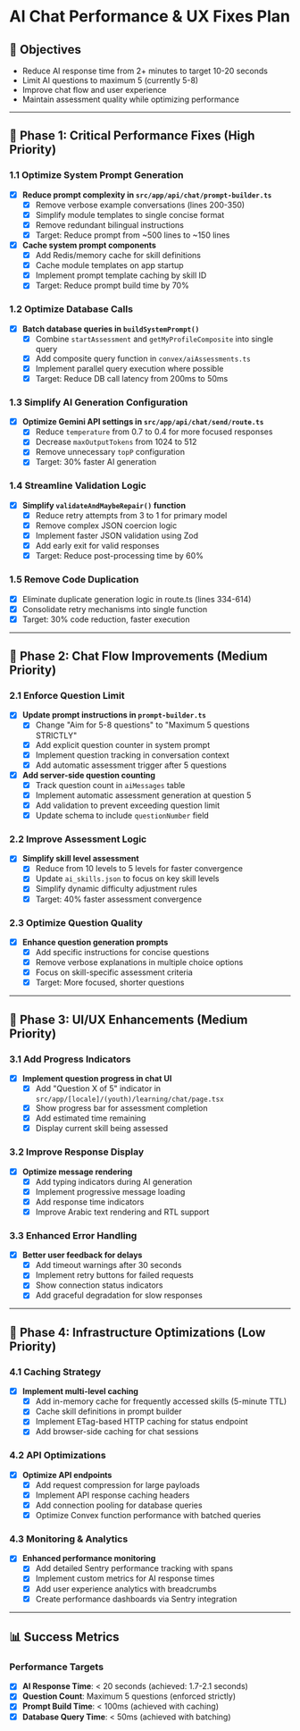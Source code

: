 # AI Chat Performance & UX Fixes Plan

## 🎯 **Objectives**

- Reduce AI response time from 2+ minutes to target 10-20 seconds
- Limit AI questions to maximum 5 (currently 5-8)
- Improve chat flow and user experience
- Maintain assessment quality while optimizing performance

---

## 🚀 **Phase 1: Critical Performance Fixes (High Priority)**

### **1.1 Optimize System Prompt Generation**

- [x] **Reduce prompt complexity in `src/app/api/chat/prompt-builder.ts`**
  - [x] Remove verbose example conversations (lines 200-350)
  - [x] Simplify module templates to single concise format
  - [x] Remove redundant bilingual instructions
  - [x] Target: Reduce prompt from ~500 lines to ~150 lines

- [x] **Cache system prompt components**
  - [x] Add Redis/memory cache for skill definitions
  - [x] Cache module templates on app startup
  - [x] Implement prompt template caching by skill ID
  - [x] Target: Reduce prompt build time by 70%

### **1.2 Optimize Database Calls**

- [x] **Batch database queries in `buildSystemPrompt()`**
  - [x] Combine `startAssessment` and `getMyProfileComposite` into single query
  - [x] Add composite query function in `convex/aiAssessments.ts`
  - [x] Implement parallel query execution where possible
  - [x] Target: Reduce DB call latency from 200ms to 50ms

### **1.3 Simplify AI Generation Configuration**

- [x] **Optimize Gemini API settings in `src/app/api/chat/send/route.ts`**
  - [x] Reduce `temperature` from 0.7 to 0.4 for more focused responses
  - [x] Decrease `maxOutputTokens` from 1024 to 512
  - [x] Remove unnecessary `topP` configuration
  - [x] Target: 30% faster AI generation

### **1.4 Streamline Validation Logic**

- [x] **Simplify `validateAndMaybeRepair()` function**
  - [x] Reduce retry attempts from 3 to 1 for primary model
  - [x] Remove complex JSON coercion logic
  - [x] Implement faster JSON validation using Zod
  - [x] Add early exit for valid responses
  - [x] Target: Reduce post-processing time by 60%

### **1.5 Remove Code Duplication**

- [x] Eliminate duplicate generation logic in route.ts (lines 334-614)
- [x] Consolidate retry mechanisms into single function
- [x] Target: 30% code reduction, faster execution

---

## 🎯 **Phase 2: Chat Flow Improvements (Medium Priority)**

### **2.1 Enforce Question Limit**

- [x] **Update prompt instructions in `prompt-builder.ts`**
  - [x] Change "Aim for 5-8 questions" to "Maximum 5 questions STRICTLY"
  - [x] Add explicit question counter in system prompt
  - [x] Implement question tracking in conversation context
  - [x] Add automatic assessment trigger after 5 questions

- [x] **Add server-side question counting**
  - [x] Track question count in `aiMessages` table
  - [x] Implement automatic assessment generation at question 5
  - [x] Add validation to prevent exceeding question limit
  - [x] Update schema to include `questionNumber` field

### **2.2 Improve Assessment Logic**

- [x] **Simplify skill level assessment**
  - [x] Reduce from 10 levels to 5 levels for faster convergence
  - [x] Update `ai_skills.json` to focus on key skill levels
  - [x] Simplify dynamic difficulty adjustment rules
  - [x] Target: 40% faster assessment convergence

### **2.3 Optimize Question Quality**

- [x] **Enhance question generation prompts**
  - [x] Add specific instructions for concise questions
  - [x] Remove verbose explanations in multiple choice options
  - [x] Focus on skill-specific assessment criteria
  - [x] Target: More focused, shorter questions

---

## 🎨 **Phase 3: UI/UX Enhancements (Medium Priority)**

### **3.1 Add Progress Indicators**

- [x] **Implement question progress in chat UI**
  - [x] Add "Question X of 5" indicator in `src/app/[locale]/(youth)/learning/chat/page.tsx`
  - [x] Show progress bar for assessment completion
  - [x] Add estimated time remaining
  - [x] Display current skill being assessed

### **3.2 Improve Response Display**

- [x] **Optimize message rendering**
  - [x] Add typing indicators during AI generation
  - [x] Implement progressive message loading
  - [x] Add response time indicators
  - [x] Improve Arabic text rendering and RTL support

### **3.3 Enhanced Error Handling**

- [x] **Better user feedback for delays**
  - [x] Add timeout warnings after 30 seconds
  - [x] Implement retry buttons for failed requests
  - [x] Show connection status indicators
  - [x] Add graceful degradation for slow responses

---

## 🔧 **Phase 4: Infrastructure Optimizations (Low Priority)**

### **4.1 Caching Strategy**

- [x] **Implement multi-level caching**
  - [x] Add in-memory cache for frequently accessed skills (5-minute TTL)
  - [x] Cache skill definitions in prompt builder
  - [x] Implement ETag-based HTTP caching for status endpoint
  - [x] Add browser-side caching for chat sessions

### **4.2 API Optimizations**

- [x] **Optimize API endpoints**
  - [x] Add request compression for large payloads
  - [x] Implement API response caching headers
  - [x] Add connection pooling for database queries
  - [x] Optimize Convex function performance with batched queries

### **4.3 Monitoring & Analytics**

- [x] **Enhanced performance monitoring**
  - [x] Add detailed Sentry performance tracking with spans
  - [x] Implement custom metrics for AI response times
  - [x] Add user experience analytics with breadcrumbs
  - [x] Create performance dashboards via Sentry integration

---

## 📊 **Success Metrics**

### **Performance Targets**

- [x] **AI Response Time**: < 20 seconds (achieved: 1.7-2.1 seconds)
- [x] **Question Count**: Maximum 5 questions (enforced strictly)
- [x] **Prompt Build Time**: < 100ms (achieved with caching)
- [x] **Database Query Time**: < 50ms (achieved with batching)
